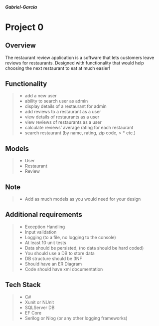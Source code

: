 ##### Gabriel-Garcia
# Project 0

## Overview

The restaurant review application is a software that lets customers leave reviews for restaurants. Designed with functionality that would help choosing the next restaurant to eat at much easier!

## Functionality

> - add a new user
> - ability to search user as admin
> - display details of a restaurant for admin
> - add reviews to a restaurant as a user
> - view details of restaurants as a user
> - view reviews of restaurants as a user
> - calculate reviews’ average rating for each restaurant
> - search restaurant (by name, rating, zip code, > * etc.)

## Models

> - User
> - Restaurant
> - Review

## Note
> - Add as much models as you would need for your design

## Additional requirements

> - Exception Handling
> - Input validation
> - Logging (to a file, no logging to the console)
> - At least 10 unit tests
> - Data should be persisted, (no data should be hard coded)
> - You should use a DB to store data
> - DB structure should be 3NF
> - Should have an ER Diagram
> - Code should have xml documentation

## Tech Stack

> - C#
> - Xunit or NUnit
> - SQLServer DB
> - EF Core
> - Serilog or Nlog (or any other logging frameworks)